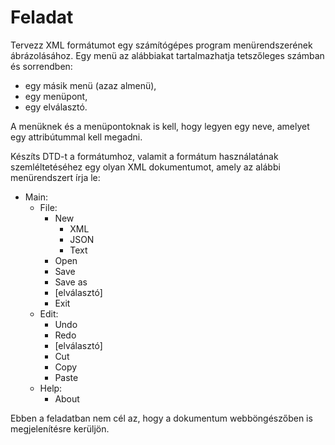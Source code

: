 # Feladat

Tervezz XML formátumot egy számítógépes program menürendszerének ábrázolásához. Egy menü az alábbiakat tartalmazhatja tetszőleges számban és sorrendben:

* egy másik menü (azaz almenü),
* egy menüpont,
* egy elválasztó.

A menüknek és a menüpontoknak is kell, hogy legyen egy neve, amelyet egy attribútummal kell megadni.

Készíts DTD-t a formátumhoz, valamit a formátum használatának szemléltetéséhez egy olyan XML dokumentumot, amely az alábbi menürendszert írja le:

* Main:
  * File:
    * New
      * XML
      * JSON
      * Text
    * Open
    * Save
    * Save as
    * [elválasztó]
    * Exit
  * Edit:
    * Undo
    * Redo
    * [elválasztó]
    * Cut
    * Copy
    * Paste
  * Help:
    * About

Ebben a feladatban nem cél az, hogy a dokumentum webböngészőben is megjelenítésre kerüljön.
